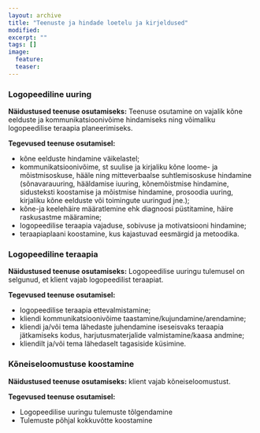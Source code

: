```yaml
---
layout: archive
title: "Teenuste ja hindade loetelu ja kirjeldused"
modified:
excerpt: ""
tags: []
image:
  feature:
  teaser:
---
```


### Logopeediline uuring   

**Näidustused teenuse osutamiseks:** Teenuse osutamine on vajalik kõne eelduste ja kommunikatsioonivõime hindamiseks ning võimaliku logopeedilise teraapia planeerimiseks. 

**Tegevused teenuse osutamisel:**
* kõne eelduste hindamine väikelastel;
* kommunikatsioonivõime, st suulise ja kirjaliku kõne loome- ja mõistmisoskuse, hääle ning mitteverbaalse suhtlemisoskuse hindamine (sõnavarauuring, hääldamise iuuring, kõnemõistmise hindamine, sidusteksti koostamise ja mõistmise hindamine, prosoodia uuring, kirjaliku kõne eelduste või toimingute uuringud jne.);
* kõne-ja keelehäire määratlemine ehk diagnoosi püstitamine, häire raskusastme määramine;
* logopeedilise teraapia vajaduse, sobivuse ja motivatsiooni hindamine;
* teraapiaplaani koostamine, kus kajastuvad eesmärgid ja metoodika.

### Logopeediline teraapia 

**Näidustused teenuse osutamiseks:** Logopeedilise uuringu tulemusel on selgunud, et klient vajab logopeedilist teraapiat. 

**Tegevused teenuse osutamisel:**
* logopeedilise teraapia ettevalmistamine; 
* kliendi kommunikatsioonivõime taastamine/kujundamine/arendamine; 
* kliendi ja/või tema lähedaste juhendamine iseseisvaks teraapia jätkamiseks kodus, harjutusmaterjalide valmistamine/kaasa andmine;
* kliendilt ja/või tema lähedaselt tagasiside küsimine.

### Kõneiseloomustuse koostamine   

**Näidustused teenuse osutamiseks:** klient vajab kõneiseloomustust. 

**Tegevused teenuse osutamisel:**
* Logopeedilise uuringu tulemuste tõlgendamine 
* Tulemuste põhjal kokkuvõtte koostamine 
